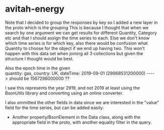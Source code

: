 # avitah-energy
Note that I decided to group the responses by key so I added a new layer in the proto which is the grouping
This is because I thought that when we search by one argument we can get results for different Quantity, Category etc and that I should assign the time series to each.
Else we don't know which time series is for which key, also there would be confusion what Quantity to choose for the object if we end up having two.
This won't happen with this data set when joining all 3 collections but given the structure I thought would be best.

Also the epoch time in the given     
quantity: gas,
    country: UK,
    dateTime: 2019-09-01 (29968531200000) ----> should be 1567296000000 ??
    
   I saw this represents the year 2919, and not 2019 at least using the BsonUtils library and converting using an online converter.
   
   I also ommitted the other fields in data since we are interested in the "value" field for the time series, but can be added easily:
   - Another property/BsonElement in the Data class, along with the appropriate field in the proto, with another equality filter in the query.
